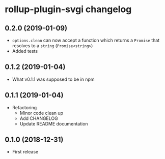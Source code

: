 # rollup-plugin-svgi changelog

## 0.2.0 (2019-01-09)

- `options.clean` can now accept a function which returns a `Promise` that resolves to a `string` (`Promise<string>`)
- Added tests

## 0.1.2 (2019-01-04)

- What v0.1.1 was supposed to be in npm

## 0.1.1 (2019-01-04)

- Refactoring
	- Minor code clean up
	- Add CHANGELOG
	- Update README documentation

## 0.1.0 (2018-12-31)

- First release